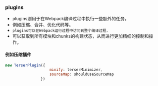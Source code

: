 ### plugins
* plugins则用于在Webpack编译过程中执行一些额外的任务，
* 例如压缩、合并、优化代码等。
* `plugins可以在Webpack运行过程中访问到整个编译过程，`
* 可以获取到所有模块和chunks的构建状态，从而进行更加精细的控制和操作。

#### 例如压缩插件
```javascript
new TerserPlugin({
                    minify: terserMinimizer,
                    sourceMap: shouldUseSourceMap
                })
```
